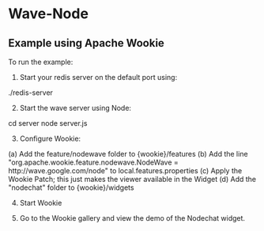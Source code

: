 # Wave-Node

## Example using Apache Wookie

To run the example:

1. Start your redis server on the default port using:

./redis-server

2. Start the wave server using Node:

cd server
node server.js

3. Configure Wookie:

(a) Add the feature/nodewave folder to {wookie}/features
(b) Add the line "org.apache.wookie.feature.nodewave.NodeWave = http:\/\/wave.google.com\/node" to local.features.properties
(c) Apply the Wookie Patch; this just makes the viewer available in the Widget
(d) Add the "nodechat" folder to {wookie}/widgets

4. Start Wookie

5. Go to the Wookie gallery and view the demo of the Nodechat widget.

